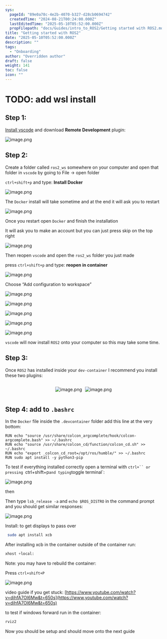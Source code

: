 ```yaml
---
sys:
  pageId: "89e0a78c-4e2b-4070-b327-d28cb0694742"
  createdTime: "2024-08-21T00:24:00.000Z"
  lastEditedTime: "2025-05-10T05:52:00.000Z"
  propFilepath: "docs/Guides/intro_to_ROS2/Getting started with ROS2.md"
title: "Getting started with ROS2"
date: "2025-05-10T05:52:00.000Z"
description: ""
tags:
  - "Onboarding"
author: "Overridden author"
draft: false
weight: 141
toc: false
icon: ""
---
```


# TODO: add wsl install

## Step 1:

[Install vscode](https://code.visualstudio.com/download) and download **Remote Development** plugin:

![image.png](https://prod-files-secure.s3.us-west-2.amazonaws.com/d518164a-d88e-44d1-a4ee-3adb3bd8bce0/efb52993-1881-4a40-b95e-6f020334f022/image.png?X-Amz-Algorithm=AWS4-HMAC-SHA256&X-Amz-Content-Sha256=UNSIGNED-PAYLOAD&X-Amz-Credential=ASIAZI2LB466YKJ2HGTH%2F20250702%2Fus-west-2%2Fs3%2Faws4_request&X-Amz-Date=20250702T024103Z&X-Amz-Expires=3600&X-Amz-Security-Token=IQoJb3JpZ2luX2VjEOr%2F%2F%2F%2F%2F%2F%2F%2F%2F%2FwEaCXVzLXdlc3QtMiJGMEQCICidKK2Uck35%2Be2tpfFE4KwblgbWd5M60sY8x%2Btb2qADAiBdbH61hTSHsX%2BrA7ylCqeEFjxAihGUlchbGmKBUhVxyiqIBAjj%2F%2F%2F%2F%2F%2F%2F%2F%2F%2F8BEAAaDDYzNzQyMzE4MzgwNSIMrCrWRlAtS12eTVwMKtwDjVrqHzkaDte%2BnE1UOy82Y17QdRceKJeXhum3BnM1gDEG3JOxdXMlxiUeAe5JIMPF61G7EiEwOJrqOCr0rLiu6M2AS8hs5d7aCcoFVm5TRZ9fERebvVR6Gil9YCaSxWCT8oOoCgT0erDK7LEOIJcGjsbmoV66Gkaxa7F6Ww1VUMr0L0cygcrzJ%2FHrHxRgYzlbZw%2FJKff3ywL%2F9inkDnE5%2FmwYqdNqfMDUg2xXuIgiREx3gJI%2FPFARyLK%2FeVEumckFWTuxddV%2BANj9jFpIaw5QEOcgMEhxVJu22HHidkkkXepy%2FrLv%2BRupne2CyQdi7Si%2FQ3t8GBW9rtRl%2BEVgB%2BK6D04i8CyP2jmqEClbHJAniGWpWsnl9rXQtu%2BtmOfWtKcR7eFGU3NNiTNAccPLpRTNwRaluMOYo0dhU9VxGejK4y9jbwzWmFfRPg6tWU4GVQOaSnL5K4VBc1zYND1f7zxxOPW1B1%2FGuQvoVjiIZbQXMLxkTh0rcMWOZdbhi6FGKJ28yvfMNkqywARK2SriiJA6PLS6HANYod7U2dAqTIQzVoTu9mqX7drn5P7Bj0YqK0QBffIj%2Fgf4fKSVJk5FvGqtUjWWtIAHOvr5bLCxEj%2F7qpD29c6mCPwx17zhF9wwkZ6SwwY6pgEOCBF4ShR8mGMzVMeP3CLKfk3wT9Tejn8NCQjm2TbQH4IHonVbjLoh0BEnHo4Y6sZtSANK4qAdWTPb%2BzEKrKtWj1ibV1eh5HAefXVVQOXbewexhSkfQxtKOw15z%2B4sWSrsWWUYzADzUDohmSqyseb9iJaYsCUaxlpcxpx%2FFCb9gv13StVy%2F8pxXQ0TgSFFEo3a2a4VdKHSW42v12Z%2BoJWhHX5q6IkN&X-Amz-Signature=064bee8d94bd0b4df682c24b1049d54837bb074978f50369c7a6e0e79686b87d&X-Amz-SignedHeaders=host&x-amz-checksum-mode=ENABLED&x-id=GetObject)

## Step 2:

Create a folder called `ros2_ws` somewhere on your computer and open that folder in `vscode` by going to File → open folder 

`ctrl+shift+p` and type: **Install Docker**

![image.png](https://prod-files-secure.s3.us-west-2.amazonaws.com/d518164a-d88e-44d1-a4ee-3adb3bd8bce0/2269dc0e-1cd5-47ff-bceb-c04ad9b2eab0/image.png?X-Amz-Algorithm=AWS4-HMAC-SHA256&X-Amz-Content-Sha256=UNSIGNED-PAYLOAD&X-Amz-Credential=ASIAZI2LB466YKJ2HGTH%2F20250702%2Fus-west-2%2Fs3%2Faws4_request&X-Amz-Date=20250702T024103Z&X-Amz-Expires=3600&X-Amz-Security-Token=IQoJb3JpZ2luX2VjEOr%2F%2F%2F%2F%2F%2F%2F%2F%2F%2FwEaCXVzLXdlc3QtMiJGMEQCICidKK2Uck35%2Be2tpfFE4KwblgbWd5M60sY8x%2Btb2qADAiBdbH61hTSHsX%2BrA7ylCqeEFjxAihGUlchbGmKBUhVxyiqIBAjj%2F%2F%2F%2F%2F%2F%2F%2F%2F%2F8BEAAaDDYzNzQyMzE4MzgwNSIMrCrWRlAtS12eTVwMKtwDjVrqHzkaDte%2BnE1UOy82Y17QdRceKJeXhum3BnM1gDEG3JOxdXMlxiUeAe5JIMPF61G7EiEwOJrqOCr0rLiu6M2AS8hs5d7aCcoFVm5TRZ9fERebvVR6Gil9YCaSxWCT8oOoCgT0erDK7LEOIJcGjsbmoV66Gkaxa7F6Ww1VUMr0L0cygcrzJ%2FHrHxRgYzlbZw%2FJKff3ywL%2F9inkDnE5%2FmwYqdNqfMDUg2xXuIgiREx3gJI%2FPFARyLK%2FeVEumckFWTuxddV%2BANj9jFpIaw5QEOcgMEhxVJu22HHidkkkXepy%2FrLv%2BRupne2CyQdi7Si%2FQ3t8GBW9rtRl%2BEVgB%2BK6D04i8CyP2jmqEClbHJAniGWpWsnl9rXQtu%2BtmOfWtKcR7eFGU3NNiTNAccPLpRTNwRaluMOYo0dhU9VxGejK4y9jbwzWmFfRPg6tWU4GVQOaSnL5K4VBc1zYND1f7zxxOPW1B1%2FGuQvoVjiIZbQXMLxkTh0rcMWOZdbhi6FGKJ28yvfMNkqywARK2SriiJA6PLS6HANYod7U2dAqTIQzVoTu9mqX7drn5P7Bj0YqK0QBffIj%2Fgf4fKSVJk5FvGqtUjWWtIAHOvr5bLCxEj%2F7qpD29c6mCPwx17zhF9wwkZ6SwwY6pgEOCBF4ShR8mGMzVMeP3CLKfk3wT9Tejn8NCQjm2TbQH4IHonVbjLoh0BEnHo4Y6sZtSANK4qAdWTPb%2BzEKrKtWj1ibV1eh5HAefXVVQOXbewexhSkfQxtKOw15z%2B4sWSrsWWUYzADzUDohmSqyseb9iJaYsCUaxlpcxpx%2FFCb9gv13StVy%2F8pxXQ0TgSFFEo3a2a4VdKHSW42v12Z%2BoJWhHX5q6IkN&X-Amz-Signature=0db6363dc062e7d18cf1e9e17a2aa3cb830e7b82ee059beae688327b86332893&X-Amz-SignedHeaders=host&x-amz-checksum-mode=ENABLED&x-id=GetObject)

The `Docker` install will take sometime and at the end it will ask you to restart

![image.png](https://prod-files-secure.s3.us-west-2.amazonaws.com/d518164a-d88e-44d1-a4ee-3adb3bd8bce0/ed233f78-be33-4b1f-b89c-9c346c0e961e/image.png?X-Amz-Algorithm=AWS4-HMAC-SHA256&X-Amz-Content-Sha256=UNSIGNED-PAYLOAD&X-Amz-Credential=ASIAZI2LB466YKJ2HGTH%2F20250702%2Fus-west-2%2Fs3%2Faws4_request&X-Amz-Date=20250702T024103Z&X-Amz-Expires=3600&X-Amz-Security-Token=IQoJb3JpZ2luX2VjEOr%2F%2F%2F%2F%2F%2F%2F%2F%2F%2FwEaCXVzLXdlc3QtMiJGMEQCICidKK2Uck35%2Be2tpfFE4KwblgbWd5M60sY8x%2Btb2qADAiBdbH61hTSHsX%2BrA7ylCqeEFjxAihGUlchbGmKBUhVxyiqIBAjj%2F%2F%2F%2F%2F%2F%2F%2F%2F%2F8BEAAaDDYzNzQyMzE4MzgwNSIMrCrWRlAtS12eTVwMKtwDjVrqHzkaDte%2BnE1UOy82Y17QdRceKJeXhum3BnM1gDEG3JOxdXMlxiUeAe5JIMPF61G7EiEwOJrqOCr0rLiu6M2AS8hs5d7aCcoFVm5TRZ9fERebvVR6Gil9YCaSxWCT8oOoCgT0erDK7LEOIJcGjsbmoV66Gkaxa7F6Ww1VUMr0L0cygcrzJ%2FHrHxRgYzlbZw%2FJKff3ywL%2F9inkDnE5%2FmwYqdNqfMDUg2xXuIgiREx3gJI%2FPFARyLK%2FeVEumckFWTuxddV%2BANj9jFpIaw5QEOcgMEhxVJu22HHidkkkXepy%2FrLv%2BRupne2CyQdi7Si%2FQ3t8GBW9rtRl%2BEVgB%2BK6D04i8CyP2jmqEClbHJAniGWpWsnl9rXQtu%2BtmOfWtKcR7eFGU3NNiTNAccPLpRTNwRaluMOYo0dhU9VxGejK4y9jbwzWmFfRPg6tWU4GVQOaSnL5K4VBc1zYND1f7zxxOPW1B1%2FGuQvoVjiIZbQXMLxkTh0rcMWOZdbhi6FGKJ28yvfMNkqywARK2SriiJA6PLS6HANYod7U2dAqTIQzVoTu9mqX7drn5P7Bj0YqK0QBffIj%2Fgf4fKSVJk5FvGqtUjWWtIAHOvr5bLCxEj%2F7qpD29c6mCPwx17zhF9wwkZ6SwwY6pgEOCBF4ShR8mGMzVMeP3CLKfk3wT9Tejn8NCQjm2TbQH4IHonVbjLoh0BEnHo4Y6sZtSANK4qAdWTPb%2BzEKrKtWj1ibV1eh5HAefXVVQOXbewexhSkfQxtKOw15z%2B4sWSrsWWUYzADzUDohmSqyseb9iJaYsCUaxlpcxpx%2FFCb9gv13StVy%2F8pxXQ0TgSFFEo3a2a4VdKHSW42v12Z%2BoJWhHX5q6IkN&X-Amz-Signature=5963eb434b8ae2382679feaed5c7125fec1d84f35d9bdb3e271f450cb0ff9245&X-Amz-SignedHeaders=host&x-amz-checksum-mode=ENABLED&x-id=GetObject)

Once you restart open `Docker` and finish the installation

It will ask you to make an account but you can just press skip on the top right

![image.png](https://prod-files-secure.s3.us-west-2.amazonaws.com/d518164a-d88e-44d1-a4ee-3adb3bd8bce0/21010ad9-1659-4fd9-9f59-9932a09b2a3d/image.png?X-Amz-Algorithm=AWS4-HMAC-SHA256&X-Amz-Content-Sha256=UNSIGNED-PAYLOAD&X-Amz-Credential=ASIAZI2LB466YKJ2HGTH%2F20250702%2Fus-west-2%2Fs3%2Faws4_request&X-Amz-Date=20250702T024103Z&X-Amz-Expires=3600&X-Amz-Security-Token=IQoJb3JpZ2luX2VjEOr%2F%2F%2F%2F%2F%2F%2F%2F%2F%2FwEaCXVzLXdlc3QtMiJGMEQCICidKK2Uck35%2Be2tpfFE4KwblgbWd5M60sY8x%2Btb2qADAiBdbH61hTSHsX%2BrA7ylCqeEFjxAihGUlchbGmKBUhVxyiqIBAjj%2F%2F%2F%2F%2F%2F%2F%2F%2F%2F8BEAAaDDYzNzQyMzE4MzgwNSIMrCrWRlAtS12eTVwMKtwDjVrqHzkaDte%2BnE1UOy82Y17QdRceKJeXhum3BnM1gDEG3JOxdXMlxiUeAe5JIMPF61G7EiEwOJrqOCr0rLiu6M2AS8hs5d7aCcoFVm5TRZ9fERebvVR6Gil9YCaSxWCT8oOoCgT0erDK7LEOIJcGjsbmoV66Gkaxa7F6Ww1VUMr0L0cygcrzJ%2FHrHxRgYzlbZw%2FJKff3ywL%2F9inkDnE5%2FmwYqdNqfMDUg2xXuIgiREx3gJI%2FPFARyLK%2FeVEumckFWTuxddV%2BANj9jFpIaw5QEOcgMEhxVJu22HHidkkkXepy%2FrLv%2BRupne2CyQdi7Si%2FQ3t8GBW9rtRl%2BEVgB%2BK6D04i8CyP2jmqEClbHJAniGWpWsnl9rXQtu%2BtmOfWtKcR7eFGU3NNiTNAccPLpRTNwRaluMOYo0dhU9VxGejK4y9jbwzWmFfRPg6tWU4GVQOaSnL5K4VBc1zYND1f7zxxOPW1B1%2FGuQvoVjiIZbQXMLxkTh0rcMWOZdbhi6FGKJ28yvfMNkqywARK2SriiJA6PLS6HANYod7U2dAqTIQzVoTu9mqX7drn5P7Bj0YqK0QBffIj%2Fgf4fKSVJk5FvGqtUjWWtIAHOvr5bLCxEj%2F7qpD29c6mCPwx17zhF9wwkZ6SwwY6pgEOCBF4ShR8mGMzVMeP3CLKfk3wT9Tejn8NCQjm2TbQH4IHonVbjLoh0BEnHo4Y6sZtSANK4qAdWTPb%2BzEKrKtWj1ibV1eh5HAefXVVQOXbewexhSkfQxtKOw15z%2B4sWSrsWWUYzADzUDohmSqyseb9iJaYsCUaxlpcxpx%2FFCb9gv13StVy%2F8pxXQ0TgSFFEo3a2a4VdKHSW42v12Z%2BoJWhHX5q6IkN&X-Amz-Signature=213d3f65f6c91f0cf8d538aecbad65dcc70177691b95d21cf0d4fc4dc2913279&X-Amz-SignedHeaders=host&x-amz-checksum-mode=ENABLED&x-id=GetObject)

Then reopen `vscode` and open the `ros2_ws` folder you just made

press `ctrl+shift+p` and type: **reopen in container**

![image.png](https://prod-files-secure.s3.us-west-2.amazonaws.com/d518164a-d88e-44d1-a4ee-3adb3bd8bce0/4e93b8c2-41ad-488c-8095-c74205196118/image.png?X-Amz-Algorithm=AWS4-HMAC-SHA256&X-Amz-Content-Sha256=UNSIGNED-PAYLOAD&X-Amz-Credential=ASIAZI2LB466YKJ2HGTH%2F20250702%2Fus-west-2%2Fs3%2Faws4_request&X-Amz-Date=20250702T024103Z&X-Amz-Expires=3600&X-Amz-Security-Token=IQoJb3JpZ2luX2VjEOr%2F%2F%2F%2F%2F%2F%2F%2F%2F%2FwEaCXVzLXdlc3QtMiJGMEQCICidKK2Uck35%2Be2tpfFE4KwblgbWd5M60sY8x%2Btb2qADAiBdbH61hTSHsX%2BrA7ylCqeEFjxAihGUlchbGmKBUhVxyiqIBAjj%2F%2F%2F%2F%2F%2F%2F%2F%2F%2F8BEAAaDDYzNzQyMzE4MzgwNSIMrCrWRlAtS12eTVwMKtwDjVrqHzkaDte%2BnE1UOy82Y17QdRceKJeXhum3BnM1gDEG3JOxdXMlxiUeAe5JIMPF61G7EiEwOJrqOCr0rLiu6M2AS8hs5d7aCcoFVm5TRZ9fERebvVR6Gil9YCaSxWCT8oOoCgT0erDK7LEOIJcGjsbmoV66Gkaxa7F6Ww1VUMr0L0cygcrzJ%2FHrHxRgYzlbZw%2FJKff3ywL%2F9inkDnE5%2FmwYqdNqfMDUg2xXuIgiREx3gJI%2FPFARyLK%2FeVEumckFWTuxddV%2BANj9jFpIaw5QEOcgMEhxVJu22HHidkkkXepy%2FrLv%2BRupne2CyQdi7Si%2FQ3t8GBW9rtRl%2BEVgB%2BK6D04i8CyP2jmqEClbHJAniGWpWsnl9rXQtu%2BtmOfWtKcR7eFGU3NNiTNAccPLpRTNwRaluMOYo0dhU9VxGejK4y9jbwzWmFfRPg6tWU4GVQOaSnL5K4VBc1zYND1f7zxxOPW1B1%2FGuQvoVjiIZbQXMLxkTh0rcMWOZdbhi6FGKJ28yvfMNkqywARK2SriiJA6PLS6HANYod7U2dAqTIQzVoTu9mqX7drn5P7Bj0YqK0QBffIj%2Fgf4fKSVJk5FvGqtUjWWtIAHOvr5bLCxEj%2F7qpD29c6mCPwx17zhF9wwkZ6SwwY6pgEOCBF4ShR8mGMzVMeP3CLKfk3wT9Tejn8NCQjm2TbQH4IHonVbjLoh0BEnHo4Y6sZtSANK4qAdWTPb%2BzEKrKtWj1ibV1eh5HAefXVVQOXbewexhSkfQxtKOw15z%2B4sWSrsWWUYzADzUDohmSqyseb9iJaYsCUaxlpcxpx%2FFCb9gv13StVy%2F8pxXQ0TgSFFEo3a2a4VdKHSW42v12Z%2BoJWhHX5q6IkN&X-Amz-Signature=74ed07ab459df5aaa447ba13ea9cc24321d57921cdae844c04ac26826c2796eb&X-Amz-SignedHeaders=host&x-amz-checksum-mode=ENABLED&x-id=GetObject)

Choose “Add configuration to workspace”

![image.png](https://prod-files-secure.s3.us-west-2.amazonaws.com/d518164a-d88e-44d1-a4ee-3adb3bd8bce0/9560b282-5060-4989-ba37-97e7b2c22476/image.png?X-Amz-Algorithm=AWS4-HMAC-SHA256&X-Amz-Content-Sha256=UNSIGNED-PAYLOAD&X-Amz-Credential=ASIAZI2LB466YKJ2HGTH%2F20250702%2Fus-west-2%2Fs3%2Faws4_request&X-Amz-Date=20250702T024103Z&X-Amz-Expires=3600&X-Amz-Security-Token=IQoJb3JpZ2luX2VjEOr%2F%2F%2F%2F%2F%2F%2F%2F%2F%2FwEaCXVzLXdlc3QtMiJGMEQCICidKK2Uck35%2Be2tpfFE4KwblgbWd5M60sY8x%2Btb2qADAiBdbH61hTSHsX%2BrA7ylCqeEFjxAihGUlchbGmKBUhVxyiqIBAjj%2F%2F%2F%2F%2F%2F%2F%2F%2F%2F8BEAAaDDYzNzQyMzE4MzgwNSIMrCrWRlAtS12eTVwMKtwDjVrqHzkaDte%2BnE1UOy82Y17QdRceKJeXhum3BnM1gDEG3JOxdXMlxiUeAe5JIMPF61G7EiEwOJrqOCr0rLiu6M2AS8hs5d7aCcoFVm5TRZ9fERebvVR6Gil9YCaSxWCT8oOoCgT0erDK7LEOIJcGjsbmoV66Gkaxa7F6Ww1VUMr0L0cygcrzJ%2FHrHxRgYzlbZw%2FJKff3ywL%2F9inkDnE5%2FmwYqdNqfMDUg2xXuIgiREx3gJI%2FPFARyLK%2FeVEumckFWTuxddV%2BANj9jFpIaw5QEOcgMEhxVJu22HHidkkkXepy%2FrLv%2BRupne2CyQdi7Si%2FQ3t8GBW9rtRl%2BEVgB%2BK6D04i8CyP2jmqEClbHJAniGWpWsnl9rXQtu%2BtmOfWtKcR7eFGU3NNiTNAccPLpRTNwRaluMOYo0dhU9VxGejK4y9jbwzWmFfRPg6tWU4GVQOaSnL5K4VBc1zYND1f7zxxOPW1B1%2FGuQvoVjiIZbQXMLxkTh0rcMWOZdbhi6FGKJ28yvfMNkqywARK2SriiJA6PLS6HANYod7U2dAqTIQzVoTu9mqX7drn5P7Bj0YqK0QBffIj%2Fgf4fKSVJk5FvGqtUjWWtIAHOvr5bLCxEj%2F7qpD29c6mCPwx17zhF9wwkZ6SwwY6pgEOCBF4ShR8mGMzVMeP3CLKfk3wT9Tejn8NCQjm2TbQH4IHonVbjLoh0BEnHo4Y6sZtSANK4qAdWTPb%2BzEKrKtWj1ibV1eh5HAefXVVQOXbewexhSkfQxtKOw15z%2B4sWSrsWWUYzADzUDohmSqyseb9iJaYsCUaxlpcxpx%2FFCb9gv13StVy%2F8pxXQ0TgSFFEo3a2a4VdKHSW42v12Z%2BoJWhHX5q6IkN&X-Amz-Signature=1a6ff0c4c9bae1a2f1f7c4f567c72f24183825236a2613df32bfc12256e61100&X-Amz-SignedHeaders=host&x-amz-checksum-mode=ENABLED&x-id=GetObject)

![image.png](https://prod-files-secure.s3.us-west-2.amazonaws.com/d518164a-d88e-44d1-a4ee-3adb3bd8bce0/2ee63f81-886b-48e8-a553-dc6e5eac99e4/image.png?X-Amz-Algorithm=AWS4-HMAC-SHA256&X-Amz-Content-Sha256=UNSIGNED-PAYLOAD&X-Amz-Credential=ASIAZI2LB466YKJ2HGTH%2F20250702%2Fus-west-2%2Fs3%2Faws4_request&X-Amz-Date=20250702T024103Z&X-Amz-Expires=3600&X-Amz-Security-Token=IQoJb3JpZ2luX2VjEOr%2F%2F%2F%2F%2F%2F%2F%2F%2F%2FwEaCXVzLXdlc3QtMiJGMEQCICidKK2Uck35%2Be2tpfFE4KwblgbWd5M60sY8x%2Btb2qADAiBdbH61hTSHsX%2BrA7ylCqeEFjxAihGUlchbGmKBUhVxyiqIBAjj%2F%2F%2F%2F%2F%2F%2F%2F%2F%2F8BEAAaDDYzNzQyMzE4MzgwNSIMrCrWRlAtS12eTVwMKtwDjVrqHzkaDte%2BnE1UOy82Y17QdRceKJeXhum3BnM1gDEG3JOxdXMlxiUeAe5JIMPF61G7EiEwOJrqOCr0rLiu6M2AS8hs5d7aCcoFVm5TRZ9fERebvVR6Gil9YCaSxWCT8oOoCgT0erDK7LEOIJcGjsbmoV66Gkaxa7F6Ww1VUMr0L0cygcrzJ%2FHrHxRgYzlbZw%2FJKff3ywL%2F9inkDnE5%2FmwYqdNqfMDUg2xXuIgiREx3gJI%2FPFARyLK%2FeVEumckFWTuxddV%2BANj9jFpIaw5QEOcgMEhxVJu22HHidkkkXepy%2FrLv%2BRupne2CyQdi7Si%2FQ3t8GBW9rtRl%2BEVgB%2BK6D04i8CyP2jmqEClbHJAniGWpWsnl9rXQtu%2BtmOfWtKcR7eFGU3NNiTNAccPLpRTNwRaluMOYo0dhU9VxGejK4y9jbwzWmFfRPg6tWU4GVQOaSnL5K4VBc1zYND1f7zxxOPW1B1%2FGuQvoVjiIZbQXMLxkTh0rcMWOZdbhi6FGKJ28yvfMNkqywARK2SriiJA6PLS6HANYod7U2dAqTIQzVoTu9mqX7drn5P7Bj0YqK0QBffIj%2Fgf4fKSVJk5FvGqtUjWWtIAHOvr5bLCxEj%2F7qpD29c6mCPwx17zhF9wwkZ6SwwY6pgEOCBF4ShR8mGMzVMeP3CLKfk3wT9Tejn8NCQjm2TbQH4IHonVbjLoh0BEnHo4Y6sZtSANK4qAdWTPb%2BzEKrKtWj1ibV1eh5HAefXVVQOXbewexhSkfQxtKOw15z%2B4sWSrsWWUYzADzUDohmSqyseb9iJaYsCUaxlpcxpx%2FFCb9gv13StVy%2F8pxXQ0TgSFFEo3a2a4VdKHSW42v12Z%2BoJWhHX5q6IkN&X-Amz-Signature=20597908b9e6e9621647ff118ad05dfee7a888fce2b29f2e8849a129a466e548&X-Amz-SignedHeaders=host&x-amz-checksum-mode=ENABLED&x-id=GetObject)

![image.png](https://prod-files-secure.s3.us-west-2.amazonaws.com/d518164a-d88e-44d1-a4ee-3adb3bd8bce0/ae1580b2-b048-407e-aed9-b584224a7a04/image.png?X-Amz-Algorithm=AWS4-HMAC-SHA256&X-Amz-Content-Sha256=UNSIGNED-PAYLOAD&X-Amz-Credential=ASIAZI2LB466YKJ2HGTH%2F20250702%2Fus-west-2%2Fs3%2Faws4_request&X-Amz-Date=20250702T024103Z&X-Amz-Expires=3600&X-Amz-Security-Token=IQoJb3JpZ2luX2VjEOr%2F%2F%2F%2F%2F%2F%2F%2F%2F%2FwEaCXVzLXdlc3QtMiJGMEQCICidKK2Uck35%2Be2tpfFE4KwblgbWd5M60sY8x%2Btb2qADAiBdbH61hTSHsX%2BrA7ylCqeEFjxAihGUlchbGmKBUhVxyiqIBAjj%2F%2F%2F%2F%2F%2F%2F%2F%2F%2F8BEAAaDDYzNzQyMzE4MzgwNSIMrCrWRlAtS12eTVwMKtwDjVrqHzkaDte%2BnE1UOy82Y17QdRceKJeXhum3BnM1gDEG3JOxdXMlxiUeAe5JIMPF61G7EiEwOJrqOCr0rLiu6M2AS8hs5d7aCcoFVm5TRZ9fERebvVR6Gil9YCaSxWCT8oOoCgT0erDK7LEOIJcGjsbmoV66Gkaxa7F6Ww1VUMr0L0cygcrzJ%2FHrHxRgYzlbZw%2FJKff3ywL%2F9inkDnE5%2FmwYqdNqfMDUg2xXuIgiREx3gJI%2FPFARyLK%2FeVEumckFWTuxddV%2BANj9jFpIaw5QEOcgMEhxVJu22HHidkkkXepy%2FrLv%2BRupne2CyQdi7Si%2FQ3t8GBW9rtRl%2BEVgB%2BK6D04i8CyP2jmqEClbHJAniGWpWsnl9rXQtu%2BtmOfWtKcR7eFGU3NNiTNAccPLpRTNwRaluMOYo0dhU9VxGejK4y9jbwzWmFfRPg6tWU4GVQOaSnL5K4VBc1zYND1f7zxxOPW1B1%2FGuQvoVjiIZbQXMLxkTh0rcMWOZdbhi6FGKJ28yvfMNkqywARK2SriiJA6PLS6HANYod7U2dAqTIQzVoTu9mqX7drn5P7Bj0YqK0QBffIj%2Fgf4fKSVJk5FvGqtUjWWtIAHOvr5bLCxEj%2F7qpD29c6mCPwx17zhF9wwkZ6SwwY6pgEOCBF4ShR8mGMzVMeP3CLKfk3wT9Tejn8NCQjm2TbQH4IHonVbjLoh0BEnHo4Y6sZtSANK4qAdWTPb%2BzEKrKtWj1ibV1eh5HAefXVVQOXbewexhSkfQxtKOw15z%2B4sWSrsWWUYzADzUDohmSqyseb9iJaYsCUaxlpcxpx%2FFCb9gv13StVy%2F8pxXQ0TgSFFEo3a2a4VdKHSW42v12Z%2BoJWhHX5q6IkN&X-Amz-Signature=3076a76634e99bc88cd73984921945b152da0f6e9349a15fac4ed2facbb5ae0c&X-Amz-SignedHeaders=host&x-amz-checksum-mode=ENABLED&x-id=GetObject)

![image.png](https://prod-files-secure.s3.us-west-2.amazonaws.com/d518164a-d88e-44d1-a4ee-3adb3bd8bce0/53255b28-f75e-430f-b9e3-c0ac8577e42b/image.png?X-Amz-Algorithm=AWS4-HMAC-SHA256&X-Amz-Content-Sha256=UNSIGNED-PAYLOAD&X-Amz-Credential=ASIAZI2LB466YKJ2HGTH%2F20250702%2Fus-west-2%2Fs3%2Faws4_request&X-Amz-Date=20250702T024103Z&X-Amz-Expires=3600&X-Amz-Security-Token=IQoJb3JpZ2luX2VjEOr%2F%2F%2F%2F%2F%2F%2F%2F%2F%2FwEaCXVzLXdlc3QtMiJGMEQCICidKK2Uck35%2Be2tpfFE4KwblgbWd5M60sY8x%2Btb2qADAiBdbH61hTSHsX%2BrA7ylCqeEFjxAihGUlchbGmKBUhVxyiqIBAjj%2F%2F%2F%2F%2F%2F%2F%2F%2F%2F8BEAAaDDYzNzQyMzE4MzgwNSIMrCrWRlAtS12eTVwMKtwDjVrqHzkaDte%2BnE1UOy82Y17QdRceKJeXhum3BnM1gDEG3JOxdXMlxiUeAe5JIMPF61G7EiEwOJrqOCr0rLiu6M2AS8hs5d7aCcoFVm5TRZ9fERebvVR6Gil9YCaSxWCT8oOoCgT0erDK7LEOIJcGjsbmoV66Gkaxa7F6Ww1VUMr0L0cygcrzJ%2FHrHxRgYzlbZw%2FJKff3ywL%2F9inkDnE5%2FmwYqdNqfMDUg2xXuIgiREx3gJI%2FPFARyLK%2FeVEumckFWTuxddV%2BANj9jFpIaw5QEOcgMEhxVJu22HHidkkkXepy%2FrLv%2BRupne2CyQdi7Si%2FQ3t8GBW9rtRl%2BEVgB%2BK6D04i8CyP2jmqEClbHJAniGWpWsnl9rXQtu%2BtmOfWtKcR7eFGU3NNiTNAccPLpRTNwRaluMOYo0dhU9VxGejK4y9jbwzWmFfRPg6tWU4GVQOaSnL5K4VBc1zYND1f7zxxOPW1B1%2FGuQvoVjiIZbQXMLxkTh0rcMWOZdbhi6FGKJ28yvfMNkqywARK2SriiJA6PLS6HANYod7U2dAqTIQzVoTu9mqX7drn5P7Bj0YqK0QBffIj%2Fgf4fKSVJk5FvGqtUjWWtIAHOvr5bLCxEj%2F7qpD29c6mCPwx17zhF9wwkZ6SwwY6pgEOCBF4ShR8mGMzVMeP3CLKfk3wT9Tejn8NCQjm2TbQH4IHonVbjLoh0BEnHo4Y6sZtSANK4qAdWTPb%2BzEKrKtWj1ibV1eh5HAefXVVQOXbewexhSkfQxtKOw15z%2B4sWSrsWWUYzADzUDohmSqyseb9iJaYsCUaxlpcxpx%2FFCb9gv13StVy%2F8pxXQ0TgSFFEo3a2a4VdKHSW42v12Z%2BoJWhHX5q6IkN&X-Amz-Signature=550460b6008603a00ac19eb648eec7b8f89822e018ffad3828d142108ae5bdae&X-Amz-SignedHeaders=host&x-amz-checksum-mode=ENABLED&x-id=GetObject)

![image.png](https://prod-files-secure.s3.us-west-2.amazonaws.com/d518164a-d88e-44d1-a4ee-3adb3bd8bce0/7c562767-5af9-4ffb-97d1-327bcdf4ee00/image.png?X-Amz-Algorithm=AWS4-HMAC-SHA256&X-Amz-Content-Sha256=UNSIGNED-PAYLOAD&X-Amz-Credential=ASIAZI2LB466YKJ2HGTH%2F20250702%2Fus-west-2%2Fs3%2Faws4_request&X-Amz-Date=20250702T024103Z&X-Amz-Expires=3600&X-Amz-Security-Token=IQoJb3JpZ2luX2VjEOr%2F%2F%2F%2F%2F%2F%2F%2F%2F%2FwEaCXVzLXdlc3QtMiJGMEQCICidKK2Uck35%2Be2tpfFE4KwblgbWd5M60sY8x%2Btb2qADAiBdbH61hTSHsX%2BrA7ylCqeEFjxAihGUlchbGmKBUhVxyiqIBAjj%2F%2F%2F%2F%2F%2F%2F%2F%2F%2F8BEAAaDDYzNzQyMzE4MzgwNSIMrCrWRlAtS12eTVwMKtwDjVrqHzkaDte%2BnE1UOy82Y17QdRceKJeXhum3BnM1gDEG3JOxdXMlxiUeAe5JIMPF61G7EiEwOJrqOCr0rLiu6M2AS8hs5d7aCcoFVm5TRZ9fERebvVR6Gil9YCaSxWCT8oOoCgT0erDK7LEOIJcGjsbmoV66Gkaxa7F6Ww1VUMr0L0cygcrzJ%2FHrHxRgYzlbZw%2FJKff3ywL%2F9inkDnE5%2FmwYqdNqfMDUg2xXuIgiREx3gJI%2FPFARyLK%2FeVEumckFWTuxddV%2BANj9jFpIaw5QEOcgMEhxVJu22HHidkkkXepy%2FrLv%2BRupne2CyQdi7Si%2FQ3t8GBW9rtRl%2BEVgB%2BK6D04i8CyP2jmqEClbHJAniGWpWsnl9rXQtu%2BtmOfWtKcR7eFGU3NNiTNAccPLpRTNwRaluMOYo0dhU9VxGejK4y9jbwzWmFfRPg6tWU4GVQOaSnL5K4VBc1zYND1f7zxxOPW1B1%2FGuQvoVjiIZbQXMLxkTh0rcMWOZdbhi6FGKJ28yvfMNkqywARK2SriiJA6PLS6HANYod7U2dAqTIQzVoTu9mqX7drn5P7Bj0YqK0QBffIj%2Fgf4fKSVJk5FvGqtUjWWtIAHOvr5bLCxEj%2F7qpD29c6mCPwx17zhF9wwkZ6SwwY6pgEOCBF4ShR8mGMzVMeP3CLKfk3wT9Tejn8NCQjm2TbQH4IHonVbjLoh0BEnHo4Y6sZtSANK4qAdWTPb%2BzEKrKtWj1ibV1eh5HAefXVVQOXbewexhSkfQxtKOw15z%2B4sWSrsWWUYzADzUDohmSqyseb9iJaYsCUaxlpcxpx%2FFCb9gv13StVy%2F8pxXQ0TgSFFEo3a2a4VdKHSW42v12Z%2BoJWhHX5q6IkN&X-Amz-Signature=d665d64b5457034bc50124e857068fa47bd87242c5f153c8c042616a32fee684&X-Amz-SignedHeaders=host&x-amz-checksum-mode=ENABLED&x-id=GetObject)

`vscode` will now install `ROS2` onto your computer so this may take some time.

## Step 3:

Once `ROS2` has installed inside your `dev-container` I recommend you install these two plugins:

<div style="display: flex;flex-direction: row; column-gap:10px; max-width: 630px;justify-content: center;">
<div>

![image.png](https://prod-files-secure.s3.us-west-2.amazonaws.com/d518164a-d88e-44d1-a4ee-3adb3bd8bce0/3fc3d550-5a54-4ba1-ba6b-faa01cdb7369/image.png?X-Amz-Algorithm=AWS4-HMAC-SHA256&X-Amz-Content-Sha256=UNSIGNED-PAYLOAD&X-Amz-Credential=ASIAZI2LB46624HGXFSB%2F20250702%2Fus-west-2%2Fs3%2Faws4_request&X-Amz-Date=20250702T024107Z&X-Amz-Expires=3600&X-Amz-Security-Token=IQoJb3JpZ2luX2VjEOr%2F%2F%2F%2F%2F%2F%2F%2F%2F%2FwEaCXVzLXdlc3QtMiJHMEUCIF1AxTabJytm1FhFFspsMtaNtePV40Rr%2BLGMHD8AhOZeAiEA36BETPrVb7IPMUxwVp1GC10miHHMoRiEmg5loSLXh18qiAQI4%2F%2F%2F%2F%2F%2F%2F%2F%2F%2F%2FARAAGgw2Mzc0MjMxODM4MDUiDLS0o9t%2BMOs36wHZqircA9fG3CIEqydY268a2pfNW9Cc1HB1u%2Fub4IbWfzwfwHHqo1UtKnMYQGevTylZorW%2FL3D6RShg%2FD1CAqHsinsyQy5bgs645fV1lerJKP5%2Bx0ZrING9J%2FjLdV%2FVMqnw7nIe4KqAiPZg%2B5hB6xMW2cXZXwozts5nsC0FDzomLzoz%2BckI5eY7CKr5pMe%2F2AeMne5vSz202%2BGckId9TMflDeGCfawJPKeZ%2FETEfLXvL3Ie%2FNLTwUqFCD5GWpuRmFsBRTXzg%2Bq0sLJsGZj3VgnZF9H19AiXBaQaC6%2FYaCsh%2B%2BTXSOm5eCa6YCP0jtejsMsJRs14ckBbHTgo6cVwp2M7iGw0%2BCN0UJxe9%2FAR170UfH1Xr%2Bbxp%2FyvGR%2B2rwYkg26SwdnffaOWkqgZP0XoksjO7XMwnjoSzOl7Ett5mIjc2iSMjMLvq%2F4WsYe0rIupK7yMLHvdEeeEBJJ%2BgpeMNIhFd%2FbjF5pY7r%2FsedC09u%2F%2F4Y7VRekOt2KlaEzOALjcC0Zp%2B%2FXG6wgtEFyZMnamNNetLHvMbV9gvjfv3R3U1f%2FPLJQpYx%2F10lemnnXnYFC%2BArCWfXJi5cKS%2BquVAl8W%2FF7B%2B4NZcL4yaAONd%2Ffr20ZS3rCslsxHIcZKHHPyo8jPCLJdMOidksMGOqUBuPbpNb5tgGkist4CpzAontwzt6ASPKOZ76H9A%2BPzstLUYtkYzE3F3rCVOezyfrVuWIpahA34Qr%2B0vYyvWz5i35qD3BnvfasFyAnGnWZFubltyalnpY5mS0%2BQ9tRbURkxqMnhvBl%2FcFnM6O%2Fv5e%2B6z5lIWmQ8tER2ShXzy4ORSVD7c1rr3y8ZtOIuUZ7OrowxSVpAYt0ZhJE7hrOKwOyn5dOFpwpj&X-Amz-Signature=446ccbd04a70c8de6c80cd631567a149bd5547e24b84ab6cba1ace00f2abe5d4&X-Amz-SignedHeaders=host&x-amz-checksum-mode=ENABLED&x-id=GetObject)

</div>
<div>

![image.png](https://prod-files-secure.s3.us-west-2.amazonaws.com/d518164a-d88e-44d1-a4ee-3adb3bd8bce0/d994cc66-13c2-4093-a5a3-f84cf4601a82/image.png?X-Amz-Algorithm=AWS4-HMAC-SHA256&X-Amz-Content-Sha256=UNSIGNED-PAYLOAD&X-Amz-Credential=ASIAZI2LB4665FUGQWKC%2F20250702%2Fus-west-2%2Fs3%2Faws4_request&X-Amz-Date=20250702T024109Z&X-Amz-Expires=3600&X-Amz-Security-Token=IQoJb3JpZ2luX2VjEOr%2F%2F%2F%2F%2F%2F%2F%2F%2F%2FwEaCXVzLXdlc3QtMiJHMEUCIHTtNBZpxzM1CsDIX9OBO9W5pWuqlNGprxveKwqO719PAiEAoG40ydHw2jz1LkMjD7nmFP%2FTR3W9ZiYKE5BdD0wdL70qiAQI4%2F%2F%2F%2F%2F%2F%2F%2F%2F%2F%2FARAAGgw2Mzc0MjMxODM4MDUiDCnPD6WOGlhn%2FBYLJCrcA72fDea3Y4Y0nZbPu%2BXRdVr2rxp4ZWNDYOMNCo%2FWwjI%2BdcrU23Wr5pmEudLumaI0toJuppq8Nk5HJHkssoeuqcWpCZrmbr4qamH%2F5%2F%2FKExQtNlJ3jkk2f0Dh6O%2FmzLYpVPkttkhXot%2BlXzeYtiPfiuTlJMIPJoVbOeXPWhhlncFASqbnflpNwmqsbnUxpsTQvAPahCxdUj8VCpGAETmGC%2BtypV4nJf%2FB2I2L3Xjyv0q6YXDNUx%2Fa1M2qQZpfF3rY2Z5dstz5lhUyijWORwJgHQUs%2BQikGXoubsV%2Fh926C9D%2B7skUz6zLfseVLcs0lgKvEjV7jjLA6mGG4xN7Y4%2B7pyM5lbm0IEwZXZuUqTPIWMOesJ%2Fa0IJ%2FhXH7E%2BuMtapX6UFJe3KvgdYKi79tWKE87GSyRrXutZPCJ9tWcvekWLgd9Fb8Y%2FsMZzWojKMEpPGADmvAJp1UnwRYkSHVoed%2Bc0%2Bk6hNFg0znUpX5fwiH4N0sUVkqVoiX%2F%2BN3QmBVRT7L760TLB4SWvkh1lmdscrK4maYWBMLy5wVANHHAJwBq%2FgLFVZSGTOG1daJ8%2B30H%2B9haMsbUUooPYSi3Ke%2BNeEnDeDH12LwotCA%2FlT4Ek0nMGmpO%2B7BAyPRh3ZH%2B3pvMKGfksMGOqUBjWlyloJySiRFGxhwTHZlphmi%2FoBIvlWtmODwnnAo%2FHp7bdjylH6AJ2EZr4uqjakNXMUMMUPUgZ46i9YTtXeowLR3k1ayFQO46EQzt4V9Xb9uq80NROwQhOA3qOP%2FXBNPqi68v6zx10%2FGZdgU4ESMY3iKXdk5Mk%2FUfltbL0GMwT7PO1sEkmlgTwzL%2Ff%2FFe9WOHUaCgf0nP1r%2FXsBWwgTsX3E4eizf&X-Amz-Signature=099fc44b6002fecd23b994488fc0049659c0987e45e9e3934d2ea35159eb390b&X-Amz-SignedHeaders=host&x-amz-checksum-mode=ENABLED&x-id=GetObject)

</div>
</div>

## Step 4: add to `.bashrc`

In the `Docker` file inside the `.devcontainer` folder add this line at the very bottom: 

```docker
RUN echo "source /usr/share/colcon_argcomplete/hook/colcon-argcomplete.bash" >> ~/.bashrc
RUN echo "source /usr/share/colcon_cd/function/colcon_cd.sh" >> ~/.bashrc
RUN echo "export _colcon_cd_root=/opt/ros/humble/" >> ~/.bashrc
RUN sudo apt install -y python3-pip 
```

To test if everything installed correctly open a terminal with `ctrl+`` or pressing `ctrl+shift+p` and typing `toggle terminal`:

![image.png](https://prod-files-secure.s3.us-west-2.amazonaws.com/d518164a-d88e-44d1-a4ee-3adb3bd8bce0/6a4943d8-b04e-4c02-9a58-775f3384d1a5/image.png?X-Amz-Algorithm=AWS4-HMAC-SHA256&X-Amz-Content-Sha256=UNSIGNED-PAYLOAD&X-Amz-Credential=ASIAZI2LB466YKJ2HGTH%2F20250702%2Fus-west-2%2Fs3%2Faws4_request&X-Amz-Date=20250702T024103Z&X-Amz-Expires=3600&X-Amz-Security-Token=IQoJb3JpZ2luX2VjEOr%2F%2F%2F%2F%2F%2F%2F%2F%2F%2FwEaCXVzLXdlc3QtMiJGMEQCICidKK2Uck35%2Be2tpfFE4KwblgbWd5M60sY8x%2Btb2qADAiBdbH61hTSHsX%2BrA7ylCqeEFjxAihGUlchbGmKBUhVxyiqIBAjj%2F%2F%2F%2F%2F%2F%2F%2F%2F%2F8BEAAaDDYzNzQyMzE4MzgwNSIMrCrWRlAtS12eTVwMKtwDjVrqHzkaDte%2BnE1UOy82Y17QdRceKJeXhum3BnM1gDEG3JOxdXMlxiUeAe5JIMPF61G7EiEwOJrqOCr0rLiu6M2AS8hs5d7aCcoFVm5TRZ9fERebvVR6Gil9YCaSxWCT8oOoCgT0erDK7LEOIJcGjsbmoV66Gkaxa7F6Ww1VUMr0L0cygcrzJ%2FHrHxRgYzlbZw%2FJKff3ywL%2F9inkDnE5%2FmwYqdNqfMDUg2xXuIgiREx3gJI%2FPFARyLK%2FeVEumckFWTuxddV%2BANj9jFpIaw5QEOcgMEhxVJu22HHidkkkXepy%2FrLv%2BRupne2CyQdi7Si%2FQ3t8GBW9rtRl%2BEVgB%2BK6D04i8CyP2jmqEClbHJAniGWpWsnl9rXQtu%2BtmOfWtKcR7eFGU3NNiTNAccPLpRTNwRaluMOYo0dhU9VxGejK4y9jbwzWmFfRPg6tWU4GVQOaSnL5K4VBc1zYND1f7zxxOPW1B1%2FGuQvoVjiIZbQXMLxkTh0rcMWOZdbhi6FGKJ28yvfMNkqywARK2SriiJA6PLS6HANYod7U2dAqTIQzVoTu9mqX7drn5P7Bj0YqK0QBffIj%2Fgf4fKSVJk5FvGqtUjWWtIAHOvr5bLCxEj%2F7qpD29c6mCPwx17zhF9wwkZ6SwwY6pgEOCBF4ShR8mGMzVMeP3CLKfk3wT9Tejn8NCQjm2TbQH4IHonVbjLoh0BEnHo4Y6sZtSANK4qAdWTPb%2BzEKrKtWj1ibV1eh5HAefXVVQOXbewexhSkfQxtKOw15z%2B4sWSrsWWUYzADzUDohmSqyseb9iJaYsCUaxlpcxpx%2FFCb9gv13StVy%2F8pxXQ0TgSFFEo3a2a4VdKHSW42v12Z%2BoJWhHX5q6IkN&X-Amz-Signature=3de9fd19b2d93ce21597197911a111bfff32ceea5e6fde0c63fd075a0564a600&X-Amz-SignedHeaders=host&x-amz-checksum-mode=ENABLED&x-id=GetObject)

then 

Then type `lsb_release -a` and `echo $ROS_DISTRO` in the command prompt and you should get similar responses:

![image.png](https://prod-files-secure.s3.us-west-2.amazonaws.com/d518164a-d88e-44d1-a4ee-3adb3bd8bce0/3e635dec-a805-4e85-8b9e-d000e5b71a4e/image.png?X-Amz-Algorithm=AWS4-HMAC-SHA256&X-Amz-Content-Sha256=UNSIGNED-PAYLOAD&X-Amz-Credential=ASIAZI2LB466YKJ2HGTH%2F20250702%2Fus-west-2%2Fs3%2Faws4_request&X-Amz-Date=20250702T024103Z&X-Amz-Expires=3600&X-Amz-Security-Token=IQoJb3JpZ2luX2VjEOr%2F%2F%2F%2F%2F%2F%2F%2F%2F%2FwEaCXVzLXdlc3QtMiJGMEQCICidKK2Uck35%2Be2tpfFE4KwblgbWd5M60sY8x%2Btb2qADAiBdbH61hTSHsX%2BrA7ylCqeEFjxAihGUlchbGmKBUhVxyiqIBAjj%2F%2F%2F%2F%2F%2F%2F%2F%2F%2F8BEAAaDDYzNzQyMzE4MzgwNSIMrCrWRlAtS12eTVwMKtwDjVrqHzkaDte%2BnE1UOy82Y17QdRceKJeXhum3BnM1gDEG3JOxdXMlxiUeAe5JIMPF61G7EiEwOJrqOCr0rLiu6M2AS8hs5d7aCcoFVm5TRZ9fERebvVR6Gil9YCaSxWCT8oOoCgT0erDK7LEOIJcGjsbmoV66Gkaxa7F6Ww1VUMr0L0cygcrzJ%2FHrHxRgYzlbZw%2FJKff3ywL%2F9inkDnE5%2FmwYqdNqfMDUg2xXuIgiREx3gJI%2FPFARyLK%2FeVEumckFWTuxddV%2BANj9jFpIaw5QEOcgMEhxVJu22HHidkkkXepy%2FrLv%2BRupne2CyQdi7Si%2FQ3t8GBW9rtRl%2BEVgB%2BK6D04i8CyP2jmqEClbHJAniGWpWsnl9rXQtu%2BtmOfWtKcR7eFGU3NNiTNAccPLpRTNwRaluMOYo0dhU9VxGejK4y9jbwzWmFfRPg6tWU4GVQOaSnL5K4VBc1zYND1f7zxxOPW1B1%2FGuQvoVjiIZbQXMLxkTh0rcMWOZdbhi6FGKJ28yvfMNkqywARK2SriiJA6PLS6HANYod7U2dAqTIQzVoTu9mqX7drn5P7Bj0YqK0QBffIj%2Fgf4fKSVJk5FvGqtUjWWtIAHOvr5bLCxEj%2F7qpD29c6mCPwx17zhF9wwkZ6SwwY6pgEOCBF4ShR8mGMzVMeP3CLKfk3wT9Tejn8NCQjm2TbQH4IHonVbjLoh0BEnHo4Y6sZtSANK4qAdWTPb%2BzEKrKtWj1ibV1eh5HAefXVVQOXbewexhSkfQxtKOw15z%2B4sWSrsWWUYzADzUDohmSqyseb9iJaYsCUaxlpcxpx%2FFCb9gv13StVy%2F8pxXQ0TgSFFEo3a2a4VdKHSW42v12Z%2BoJWhHX5q6IkN&X-Amz-Signature=e9f483860291735ad05a111dba612691b62076456a0945539541f3fd5abc78d7&X-Amz-SignedHeaders=host&x-amz-checksum-mode=ENABLED&x-id=GetObject)

Install:  to get displays to pass over

```bash
 sudo apt install xcb
```

After installing xcb in the container outside of the container run:

```python
xhost +local:
```

Note: you may have to rebuild the container:

Press `ctrl+shift+P`

![image.png](https://prod-files-secure.s3.us-west-2.amazonaws.com/d518164a-d88e-44d1-a4ee-3adb3bd8bce0/6c2be660-2618-4c38-9c26-53554f7a0b7b/image.png?X-Amz-Algorithm=AWS4-HMAC-SHA256&X-Amz-Content-Sha256=UNSIGNED-PAYLOAD&X-Amz-Credential=ASIAZI2LB466YKJ2HGTH%2F20250702%2Fus-west-2%2Fs3%2Faws4_request&X-Amz-Date=20250702T024103Z&X-Amz-Expires=3600&X-Amz-Security-Token=IQoJb3JpZ2luX2VjEOr%2F%2F%2F%2F%2F%2F%2F%2F%2F%2FwEaCXVzLXdlc3QtMiJGMEQCICidKK2Uck35%2Be2tpfFE4KwblgbWd5M60sY8x%2Btb2qADAiBdbH61hTSHsX%2BrA7ylCqeEFjxAihGUlchbGmKBUhVxyiqIBAjj%2F%2F%2F%2F%2F%2F%2F%2F%2F%2F8BEAAaDDYzNzQyMzE4MzgwNSIMrCrWRlAtS12eTVwMKtwDjVrqHzkaDte%2BnE1UOy82Y17QdRceKJeXhum3BnM1gDEG3JOxdXMlxiUeAe5JIMPF61G7EiEwOJrqOCr0rLiu6M2AS8hs5d7aCcoFVm5TRZ9fERebvVR6Gil9YCaSxWCT8oOoCgT0erDK7LEOIJcGjsbmoV66Gkaxa7F6Ww1VUMr0L0cygcrzJ%2FHrHxRgYzlbZw%2FJKff3ywL%2F9inkDnE5%2FmwYqdNqfMDUg2xXuIgiREx3gJI%2FPFARyLK%2FeVEumckFWTuxddV%2BANj9jFpIaw5QEOcgMEhxVJu22HHidkkkXepy%2FrLv%2BRupne2CyQdi7Si%2FQ3t8GBW9rtRl%2BEVgB%2BK6D04i8CyP2jmqEClbHJAniGWpWsnl9rXQtu%2BtmOfWtKcR7eFGU3NNiTNAccPLpRTNwRaluMOYo0dhU9VxGejK4y9jbwzWmFfRPg6tWU4GVQOaSnL5K4VBc1zYND1f7zxxOPW1B1%2FGuQvoVjiIZbQXMLxkTh0rcMWOZdbhi6FGKJ28yvfMNkqywARK2SriiJA6PLS6HANYod7U2dAqTIQzVoTu9mqX7drn5P7Bj0YqK0QBffIj%2Fgf4fKSVJk5FvGqtUjWWtIAHOvr5bLCxEj%2F7qpD29c6mCPwx17zhF9wwkZ6SwwY6pgEOCBF4ShR8mGMzVMeP3CLKfk3wT9Tejn8NCQjm2TbQH4IHonVbjLoh0BEnHo4Y6sZtSANK4qAdWTPb%2BzEKrKtWj1ibV1eh5HAefXVVQOXbewexhSkfQxtKOw15z%2B4sWSrsWWUYzADzUDohmSqyseb9iJaYsCUaxlpcxpx%2FFCb9gv13StVy%2F8pxXQ0TgSFFEo3a2a4VdKHSW42v12Z%2BoJWhHX5q6IkN&X-Amz-Signature=6d565fafd0fc5c7983fcdd5de7acd57eeedd39938c59b17591e350b654d2f6cc&X-Amz-SignedHeaders=host&x-amz-checksum-mode=ENABLED&x-id=GetObject)

video guide if you get stuck: [https://www.youtube.com/watch?v=dihfA7Ol6Mw&t=650s](https://www.youtube.com/watch?v=dihfA7Ol6Mw&t=650s)

to test if windows forward run in the container:

```bash
rviz2
```

Now you should be setup and should move onto the next guide 
